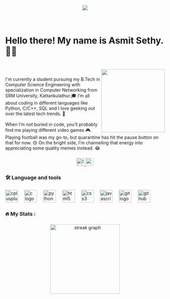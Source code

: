 <div align="center">
  <img src="https://visitor-badge.laobi.icu/badge?page_id=Asmit-Sethy.Asmit-Sethy&"  />
</div>

###

<br clear="both">

<h1 align="left">Hello there! My name is Asmit Sethy.👋🤓</h1>

###

<br clear="both">

<img align="right" height="200" src="https://i.pinimg.com/originals/42/b4/22/42b4229a9ec3145edaa895b2415dd720.gif"  />

###

<p align="left">I'm currently a student pursuing my B.Tech in Computer Science Engineering with specialization in Computer Networking from SRM University, Kattankulathur.🎓 I’m all about coding in different languages like Python, C/C++, SQL and I love geeking out over the latest tech trends. 🚀<br><br>When I’m not buried in code, you’ll probably find me playing different video games 🎮. Playing football was my go-to, but quarantine has hit the pause button on that for now. 😢 On the bright side, I’m channeling that energy into appreciating some quality memes instead. 😂</p>

###

<div align="center">
  <a href="https://www.linkedin.com/in/asmit-sethy-33b66a24a/" target="_blank">
    <img src="https://img.shields.io/static/v1?message=LinkedIn&logo=linkedin&label=&color=0077B5&logoColor=white&labelColor=&style=for-the-badge" height="25" alt="linkedin logo"  />
  </a>
  <a href="mailto:asmitsethy42@gmail.com" target="_blank">
    <img src="https://img.shields.io/static/v1?message=Gmail&logo=gmail&label=&color=D14836&logoColor=white&labelColor=&style=for-the-badge" height="25" alt="gmail logo"  />
  </a>
</div>

###

<h3 align="left">🛠 Language and tools</h3>

###

<div align="left">
  <img src="https://cdn.jsdelivr.net/gh/devicons/devicon/icons/cplusplus/cplusplus-original.svg" height="40" alt="cplusplus logo"  />
  <img width="12" />
  <img src="https://cdn.jsdelivr.net/gh/devicons/devicon/icons/c/c-original.svg" height="40" alt="c logo"  />
  <img width="12" />
  <img src="https://cdn.jsdelivr.net/gh/devicons/devicon/icons/python/python-original.svg" height="40" alt="python logo"  />
  <img width="12" />
  <img src="https://cdn.jsdelivr.net/gh/devicons/devicon/icons/html5/html5-original.svg" height="40" alt="html5 logo"  />
  <img width="12" />
  <img src="https://cdn.jsdelivr.net/gh/devicons/devicon/icons/css3/css3-original.svg" height="40" alt="css3 logo"  />
  <img width="12" />
  <img src="https://cdn.jsdelivr.net/gh/devicons/devicon/icons/javascript/javascript-original.svg" height="40" alt="javascript logo"  />
  <img width="12" />
  <img src="https://cdn.jsdelivr.net/gh/devicons/devicon/icons/git/git-original.svg" height="40" alt="git logo"  />
  <img width="12" />
  <img src="https://cdn.jsdelivr.net/gh/devicons/devicon/icons/github/github-original.svg" height="40" alt="github logo"  />
</div>

###

<h3 align="left">🔥   My Stats :</h3>

###

<div align="center">
  <img src="https://streak-stats.demolab.com?user=Asmit-Sethy&locale=en&mode=daily&theme=dark&hide_border=false&border_radius=5&order=3" height="220" alt="streak graph"  />
</div>

###
